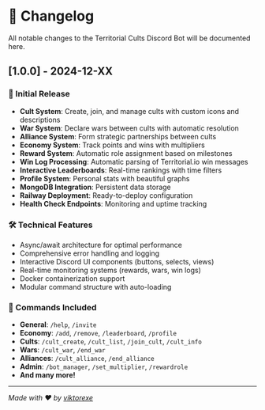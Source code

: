 # 📝 Changelog

All notable changes to the Territorial Cults Discord Bot will be documented here.

## [1.0.0] - 2024-12-XX

### 🎉 Initial Release
- **Cult System**: Create, join, and manage cults with custom icons and descriptions
- **War System**: Declare wars between cults with automatic resolution
- **Alliance System**: Form strategic partnerships between cults
- **Economy System**: Track points and wins with multipliers
- **Reward System**: Automatic role assignment based on milestones
- **Win Log Processing**: Automatic parsing of Territorial.io win messages
- **Interactive Leaderboards**: Real-time rankings with time filters
- **Profile System**: Personal stats with beautiful graphs
- **MongoDB Integration**: Persistent data storage
- **Railway Deployment**: Ready-to-deploy configuration
- **Health Check Endpoints**: Monitoring and uptime tracking

### 🛠️ Technical Features
- Async/await architecture for optimal performance
- Comprehensive error handling and logging
- Interactive Discord UI components (buttons, selects, views)
- Real-time monitoring systems (rewards, wars, win logs)
- Docker containerization support
- Modular command structure with auto-loading

### 🎯 Commands Included
- **General**: `/help`, `/invite`
- **Economy**: `/add`, `/remove`, `/leaderboard`, `/profile`
- **Cults**: `/cult_create`, `/cult_list`, `/join_cult`, `/cult_info`
- **Wars**: `/cult_war`, `/end_war`
- **Alliances**: `/cult_alliance`, `/end_alliance`
- **Admin**: `/bot_manager`, `/set_multiplier`, `/rewardrole`
- **And many more!**

---

*Made with ❤️ by [viktorexe](https://github.com/viktorexe)*